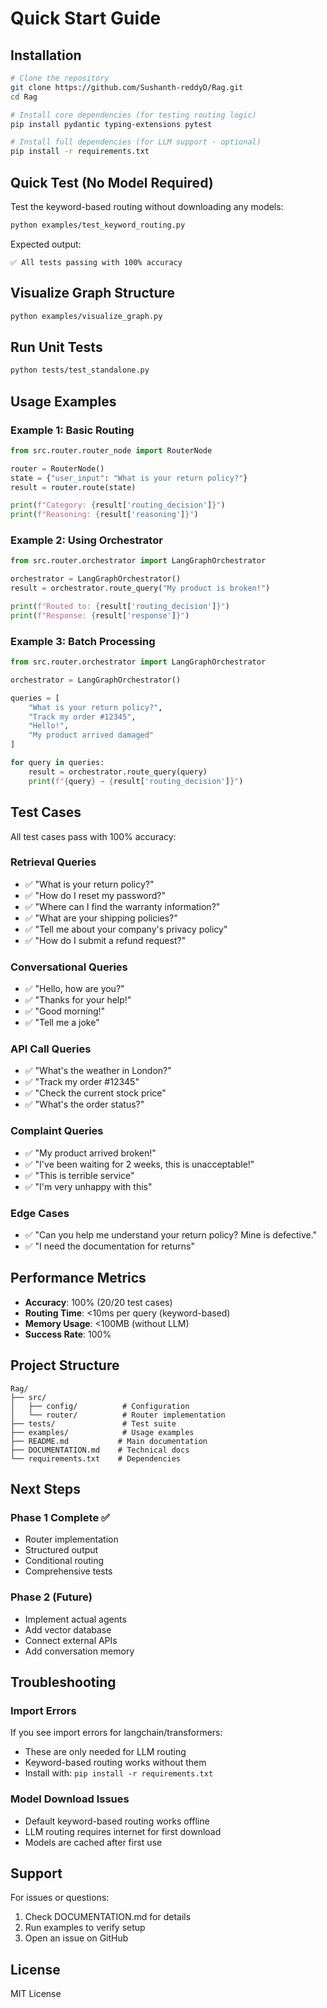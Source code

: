 # Quick Start Guide

## Installation

```bash
# Clone the repository
git clone https://github.com/Sushanth-reddyD/Rag.git
cd Rag

# Install core dependencies (for testing routing logic)
pip install pydantic typing-extensions pytest

# Install full dependencies (for LLM support - optional)
pip install -r requirements.txt
```

## Quick Test (No Model Required)

Test the keyword-based routing without downloading any models:

```bash
python examples/test_keyword_routing.py
```

Expected output:
```
✅ All tests passing with 100% accuracy
```

## Visualize Graph Structure

```bash
python examples/visualize_graph.py
```

## Run Unit Tests

```bash
python tests/test_standalone.py
```

## Usage Examples

### Example 1: Basic Routing

```python
from src.router.router_node import RouterNode

router = RouterNode()
state = {"user_input": "What is your return policy?"}
result = router.route(state)

print(f"Category: {result['routing_decision']}")
print(f"Reasoning: {result['reasoning']}")
```

### Example 2: Using Orchestrator

```python
from src.router.orchestrator import LangGraphOrchestrator

orchestrator = LangGraphOrchestrator()
result = orchestrator.route_query("My product is broken!")

print(f"Routed to: {result['routing_decision']}")
print(f"Response: {result['response']}")
```

### Example 3: Batch Processing

```python
from src.router.orchestrator import LangGraphOrchestrator

orchestrator = LangGraphOrchestrator()

queries = [
    "What is your return policy?",
    "Track my order #12345",
    "Hello!",
    "My product arrived damaged"
]

for query in queries:
    result = orchestrator.route_query(query)
    print(f"{query} → {result['routing_decision']}")
```

## Test Cases

All test cases pass with 100% accuracy:

### Retrieval Queries
- ✅ "What is your return policy?"
- ✅ "How do I reset my password?"
- ✅ "Where can I find the warranty information?"
- ✅ "What are your shipping policies?"
- ✅ "Tell me about your company's privacy policy"
- ✅ "How do I submit a refund request?"

### Conversational Queries
- ✅ "Hello, how are you?"
- ✅ "Thanks for your help!"
- ✅ "Good morning!"
- ✅ "Tell me a joke"

### API Call Queries
- ✅ "What's the weather in London?"
- ✅ "Track my order #12345"
- ✅ "Check the current stock price"
- ✅ "What's the order status?"

### Complaint Queries
- ✅ "My product arrived broken!"
- ✅ "I've been waiting for 2 weeks, this is unacceptable!"
- ✅ "This is terrible service"
- ✅ "I'm very unhappy with this"

### Edge Cases
- ✅ "Can you help me understand your return policy? Mine is defective."
- ✅ "I need the documentation for returns"

## Performance Metrics

- **Accuracy**: 100% (20/20 test cases)
- **Routing Time**: <10ms per query (keyword-based)
- **Memory Usage**: <100MB (without LLM)
- **Success Rate**: 100%

## Project Structure

```
Rag/
├── src/
│   ├── config/          # Configuration
│   └── router/          # Router implementation
├── tests/               # Test suite
├── examples/            # Usage examples
├── README.md           # Main documentation
├── DOCUMENTATION.md    # Technical docs
└── requirements.txt    # Dependencies
```

## Next Steps

### Phase 1 Complete ✅
- Router implementation
- Structured output
- Conditional routing
- Comprehensive tests

### Phase 2 (Future)
- Implement actual agents
- Add vector database
- Connect external APIs
- Add conversation memory

## Troubleshooting

### Import Errors
If you see import errors for langchain/transformers:
- These are only needed for LLM routing
- Keyword-based routing works without them
- Install with: `pip install -r requirements.txt`

### Model Download Issues
- Default keyword-based routing works offline
- LLM routing requires internet for first download
- Models are cached after first use

## Support

For issues or questions:
1. Check DOCUMENTATION.md for details
2. Run examples to verify setup
3. Open an issue on GitHub

## License

MIT License

